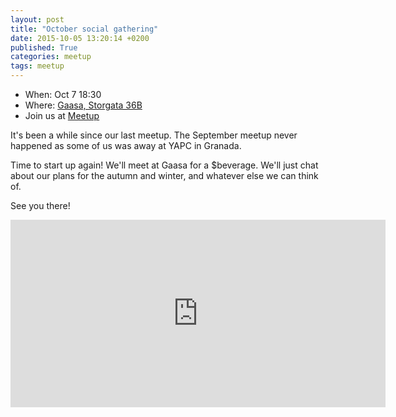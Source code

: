 ```yaml
---
layout: post
title: "October social gathering"
date: 2015-10-05 13:20:14 +0200
published: True
categories: meetup
tags: meetup
---
```


* When: Oct 7 18:30
* Where: [Gaasa, Storgata 36B](https://maps.google.com/maps?f=q&hl=en&q=Storgata+36B%2C+Oslo%2C+NO)
* Join us at [Meetup](https://www.meetup.com/Oslo-pm/events/225841195/)

It&#39;s been a while since our last meetup. The September meetup never happened as some of us was away at YAPC in Granada.

Time to start up again! We&#39;ll meet at Gaasa for a $beverage. We&#39;ll just chat about our plans for the autumn and winter, and whatever else we can think of.

See you there!

<iframe class="google-maps" src="https://www.google.com/maps/embed/v1/place?q=q=Storgata+36B%2C+Oslo%2C+NO&key=AIzaSyASIjsQVcDWLnkdszZ-yw13Qcs-iFk8Q4Y" width="600" height="300" frameborder="0" allowfullscreen></iframe>
